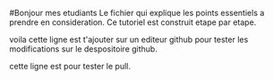#Bonjour mes etudiants
Le fichier qui explique les points essentiels a prendre en consideration.
Ce tutoriel est construit etape par etape. 



voila cette ligne est t'ajouter sur un editeur github pour tester les modifications sur le despositoire github.



cette ligne est pour tester le pull.

